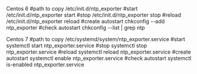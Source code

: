 Centos 6
#path to copy
/etc/init.d/ntp_exporter
#start
/etc/init.d/ntp_exporter start
#stop 
/etc/init.d/ntp_exporter stop
#reload
/etc/init.d/ntp_exporter reload
#create autostart
chkconfig --add ntp_exporter
#check autostart
chkconfig --list | grep ntp

Centos 7
#path to copy
/etc/systemd/system/ntp_exporter.service 
#start
systemctl start ntp_exporter.service
#stop 
systemctl stop ntp_exporter.service
#reload
systemctl reload ntp_exporter.service
#create autostart
systemctl enable ntp_exporter.service
#check autostart
systemctl is-enabled ntp_exporter.service

